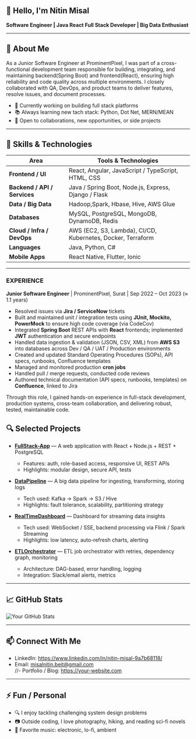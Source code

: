 ## 👋 Hello, I'm Nitin Misal  
**Software Engineer | Java React Full Stack Developer | Big Data Enthusiast**  

---

## 🎯 About Me  
As a Junior Software Engineer at ProminentPixel, I was part of a cross-functional development team responsible for building, integrating, and maintaining backend(Spring Boot) and frontend(React), ensuring high reliability and code quality across multiple environments. I closely collaborated with QA, DevOps, and product teams to deliver features, resolve issues, and document processes.
- 🔭 Currently working on building full stack platforms  
- 📚 Always learning new tach stack: Python, Dot Net, MERN/MEAN  
- 💼 Open to collaborations, new opportunities, or side projects  

---

## 🧰 Skills & Technologies  

| Area | Tools & Technologies |
|---|---|
| **Frontend / UI** | React, Angular, JavaScript / TypeScript, HTML, CSS |
| **Backend / API / Services** | Java / Spring Boot, Node.js, Express, Django / Flask 
| **Data / Big Data** | Hadoop,Spark, Hbase, Hive, AWS Glue 
| **Databases** | MySQL, PostgreSQL,  MongoDB, DynamoDB, Redis |
| **Cloud / Infra / DevOps** | AWS (EC2, S3, Lambda), CI/CD, Kubernetes, Docker, Terraform |
| **Languages** | Java, Python, C# |
| **Mobile Apps** | React Native, Flutter, Ionic |

---
### EXPERIENCE  

**Junior Software Engineer** | ProminentPixel, Surat | Sep 2022 – Oct 2023 (≈ 1.1 years)  
- Resolved issues via **Jira / ServiceNow** tickets  
- Built and maintained unit / integration tests using **JUnit, Mockito, PowerMock** to ensure high code coverage (via CodeCov)  
- Integrated **Spring Boot** REST APIs with **React** frontends; implemented **JWT** authentication and secure endpoints  
- Handled data ingestion & validation (JSON, CSV, XML) from **AWS S3** into databases across Dev / QA / UAT / Production environments  
- Created and updated Standard Operating Procedures (SOPs), API specs, runbooks, Confluence templates  
- Managed and monitored production **cron jobs**  
- Handled pull / merge requests, conducted code reviews  
- Authored technical documentation (API specs, runbooks, templates) on **Confluence**, linked to Jira  

Through this role, I gained hands-on experience in full-stack development, production systems, cross-team collaboration, and delivering robust, tested, maintainable code.

## 🔍 Selected Projects  

- **[FullStack-App](https://github.com/your-username/fullstack-app)** — A web application with React + Node.js + REST + PostgreSQL  
  - Features: auth, role-based access, responsive UI, REST APIs  
  - Highlights: modular design, secure API, tests

- **[DataPipeline](https://github.com/your-username/data-pipeline)** — A big data pipeline for ingesting, transforming, storing logs  
  - Tech used: Kafka → Spark → S3 / Hive  
  - Highlights: fault tolerance, scalability, partitioning strategy

- **[RealTimeDashboard](https://github.com/your-username/realtime-dashboard)** — Dashboard for streaming data insights  
  - Tech used: WebSocket / SSE, backend processing via Flink / Spark Streaming  
  - Highlights: low latency, auto-refresh charts, alerting

- **[ETLOrchestrator](https://github.com/your-username/etl-orchestrator)** — ETL job orchestrator with retries, dependency graph, monitoring  
  - Architecture: DAG-based, error handling, logging  
  - Integration: Slack/email alerts, metrics

---

## 📈 GitHub Stats  

![Your GitHub Stats](https://github-readme-stats.vercel.app/api?username=your-username&show_icons=true&theme=gruvbox)

---

## 📫 Connect With Me  

- LinkedIn: https://www.linkedin.com/in/nitin-misal-9a7b68118/  
- Email: misalnitin.beit@gmail.com  
//- Portfolio / Blog: https://your-website.com  

---

## ⚡ Fun / Personal  

- 🔍 I enjoy tackling challenging system design problems  
- 📷 Outside coding, I love photography, hiking, and reading sci-fi novels  
- 🎵 Favorite music: electronic, lo-fi, ambient  





<!--
**misalnitin1504/misalnitin1504** is a ✨ _special_ ✨ repository because its `README.md` (this file) appears on your GitHub profile.

Here are some ideas to get you started:

- 🔭 I’m currently working on ...
- 🌱 I’m currently learning ...
- 👯 I’m looking to collaborate on ...
- 🤔 I’m looking for help with ...
- 💬 Ask me about ...
- 📫 How to reach me: ...
- 😄 Pronouns: ...
- ⚡ Fun fact: ...
-->
